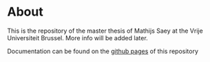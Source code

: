 # About

This is the repository of the master thesis of Mathijs Saey at the Vrije Universiteit Brussel.
More info will be added later.

Documentation can be found on the [github pages](http://mathsaey.github.io/DVM/) of this repository